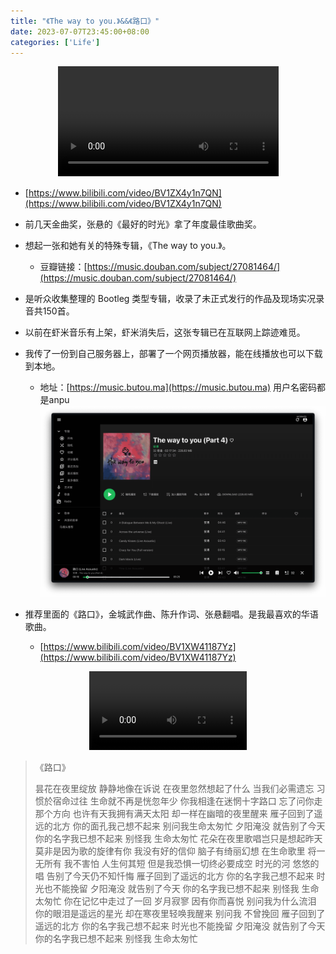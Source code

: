 ```yaml
---
title: "《The way to you.》&&《路口》"
date: 2023-07-07T23:45:00+08:00
categories: ['Life']
---
```

<!-- ![](GoldenMelody.png) -->

<div style="text-align: center;">
  <video controls style="width: 70%;">
    <source src="/post/the-way-to-you/The_best_time.mp4" type="video/mp4">
    Your browser does not support the video tag.
  </video>
</div>

- [https://www.bilibili.com/video/BV1ZX4y1n7QN](https://www.bilibili.com/video/BV1ZX4y1n7QN)

- 前几天金曲奖，张悬的《最好的时光》拿了年度最佳歌曲奖。
- 想起一张和她有关的特殊专辑，《The way to you.》。
  - 豆瓣链接：[https://music.douban.com/subject/27081464/](https://music.douban.com/subject/27081464/)
- 是听众收集整理的 Bootleg 类型专辑，收录了未正式发行的作品及现场实况录音共150首。
- 以前在虾米音乐有上架，虾米消失后，这张专辑已在互联网上踪迹难觅。
- 我传了一份到自己服务器上，部署了一个网页播放器，能在线播放也可以下载到本地。
  - 地址：[https://music.butou.ma](https://music.butou.ma) 用户名密码都是anpu
![](intersection-playing.png)
- 推荐里面的《路口》，金城武作曲、陈升作词、张悬翻唱。是我最喜欢的华语歌曲。

  - [https://www.bilibili.com/video/BV1XW41187Yz](https://www.bilibili.com/video/BV1XW41187Yz)

<div style="text-align: center;">
  <video controls style="width: 50%;">
    <source src="/post/the-way-to-you/intersection.mp4" type="video/mp4">
    Your browser does not support the video tag.
  </video>
</div>

>《路口》
>
> 昙花在夜里绽放
> 静静地像在诉说
> 在夜里忽然想起了什么
> 当我们必需遗忘
> 习惯於宿命过往
> 生命就不再是恍忽年少
> 你我相逢在迷惘十字路口
> 忘了问你走那个方向
> 也许有天我拥有满天太阳
> 却一样在幽暗的夜里醒来
> 雁子回到了遥远的北方
> 你的面孔我己想不起来
> 别问我生命太匆忙
> 夕阳淹没
> 就告别了今天
> 你的名字我已想不起来
> 别怪我
> 生命太匆忙
> 花朵在夜里歌唱岂只是想起昨天
> 莫非是因为歌的旋律有你
> 我没有好的信仰
> 脑子有绮丽幻想
> 在生命歌里
> 将一无所有
> 我不害怕
> 人生何其短
> 但是我恐惧一切终必要成空
> 时光的河
> 悠悠的唱
> 告别了今天仍不知忏悔
> 雁子回到了遥远的北方
> 你的名字我己想不起来
> 时光也不能挽留
> 夕阳淹没
> 就告别了今天
> 你的名字我已想不起来
> 别怪我
> 生命太匆忙
> 你在记忆中走过了一回
> 岁月寂寥 因有你而喜悦
> 别问我为什么流泪
> 你的眼泪是遥远的星光
> 却在寒夜里轻唤我醒来
> 别问我
> 不曾挽回
> 雁子回到了遥远的北方
> 你的名字我己想不起来
> 时光也不能挽留
> 夕阳淹没
> 就告别了今天
> 你的名字我已想不起来
> 别怪我
> 生命太匆忙
